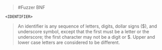 >#Fuzzer BNF

`<IDENTIFIER>`
> An identifier is any sequence of letters, digits, dollar signs ($),
> and underscore symbol, except that the first must be a letter or
> the underscore; the first character may not be a digit or $. Upper and
> lower case letters are considered to be different.

